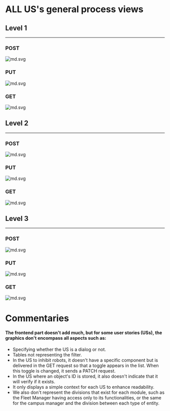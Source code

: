 # ALL US's general process views


## Level 1
_____

### POST

![md.svg](nivel1/SSD1POST2.svg)

### PUT

![md.svg](nivel1/SSD1PUT2.svg)

### GET

![md.svg](nivel1/SSD1GET2.svg)


## Level 2
_____

### POST

![md.svg](nivel2/SSD2POST2.svg)

### PUT

![md.svg](nivel2/SSD2PUT2.svg)

### GET

![md.svg](nivel2/SSD2GET2.svg)


## Level 3
_____

### POST

![md.svg](nivel3/SSD3POST2.svg)

### PUT

![md.svg](nivel3/SSD3PUT2.svg)

### GET

![md.svg](nivel3/SSD3GET2.svg)


# Commentaries

#### The frontend part doesn't add much, but for some user stories (USs), the graphics don't encompass all aspects such as:

- Specifying whether the US is a dialog or not.
- Tables not representing the filter.
- In the US to inhibit robots, it doesn't have a specific component but is delivered in the GET request so that a toggle appears in the list. When this toggle is changed, it sends a PATCH request.
- In the US where an object's ID is stored, it also doesn't indicate that it will verify if it exists.
- It only displays a simple context for each US to enhance readability.
- We also don't represent the divisions that exist for each module, such as the Fleet Manager having access only to its functionalities, or the same for the campus manager and the division between each type of entity.






